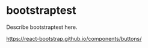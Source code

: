 # bootstraptest

Describe bootstraptest here.

https://react-bootstrap.github.io/components/buttons/
